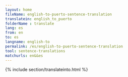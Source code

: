 ```yaml
---
layout: home
fileName: english-to-puerto-sentence-translation
translatein: english_to_puerto
folderName : translate
lang: es
from: en
to: es
langname: english-to
permalink: /es/english-to-puerto-sentence-translation
tool: sentence-translations
matchurls: en&&es
---
```

{% include section/translateinto.html %}
